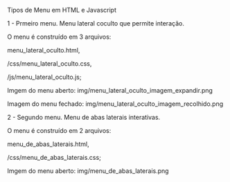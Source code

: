 Tipos de Menu em HTML e Javascript

1 - Prmeiro menu.
Menu lateral coculto que permite interação. 

O menu é construído em 3 arquivos:

menu_lateral_oculto.html, 

/css/menu_lateral_oculto.css,

/js/menu_lateral_oculto.js;

Imgem do menu aberto: img/menu_lateral_oculto_imagem_expandir.png

Imagem do menu fechado: img/menu_lateral_oculto_imagem_recolhido.png


2 - Segundo menu.
Menu de abas laterais interativas. 

O menu é construído em 2 arquivos:

menu_de_abas_laterais.html, 

/css/menu_de_abas_laterais.css;

Imgem do menu aberto: img/menu_de_abas_laterais.png

